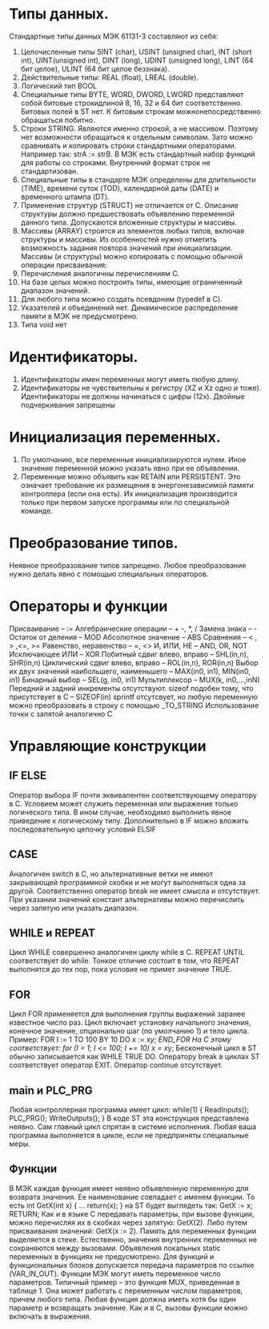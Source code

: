 # Типы данных.
Cтандартные типы данных МЭК 61131-3 составляют из себя: 
1. Целочисленные типы SINT (char), USINT (unsigned char), INT (short int), UINT(unsigned int), DINT (long), UDINT (unsigned long), LINT (64 бит целое), ULINT (64 бит целое беззнака).
2. Действительные типы: REAL (float), LREAL (double).
3. Логический тип BOOL
4. Специальные типы BYTE, WORD, DWORD, LWORD представляют собой битовые строкидлиной 8, 16, 32 и 64 бит соответственно. Битовых полей в ST нет. К битовым строкам можнонепосредственно обращаться побитно. 
5. Строки STRING. Являются именно строкой, а не массивом. Поэтому нет возможности обращаться к отдельным символам. Зато можно сравнивать и копировать строки стандартными операторами. Например так: strA := strB. В МЭК есть стандартный набор функций для работы со строками. Внутренний формат строк не стандартизован. 
6. Специальные типы в стандарте МЭК определены для длительности (TIME), времени суток (TOD), календарной даты (DATE) и временного штампа (DT). 
7. Применение структур (STRUCT) не отличается от C. Описание структуры должно предшествовать объявлению переменной данного типа. Допускаются вложенные структуры и массивы.
8. Массивы (ARRAY) строятся из элементов любых типов, включая структуры и массивы. Из особенностей нужно отметить возможность задания повтора значений при инициализации. Массивы (и структуры) можно копировать с помощью обычной операции присваивания: 
9. Перечисления аналогичны перечислениям C. 
10. На базе целых можно построить типы, имеющие ограниченный диапазон значений.
11. Для любого типа можно создать псевдоним (typedef в C). 
12. Указателей и объединений нет. Динамическое распределение памяти в МЭК не предусмотрено.
13. Типа void  нет

# Идентификаторы.
1. Идентификаторы имен переменных могут иметь любую длину. 
2. Идентификаторы не чувствительны к регистру (XZ и Xz одно и тоже). Идентификаторы не должны начинаться с цифры (12x). Двойные подчеркивания запрещены

# Инициализация переменных.
1. По умолчанию, все переменные инициализируются нулем. Иное значение переменной можно указать явно при ее объявлении. 
2. Переменные можно объявить как RETAIN или PERSISTENT. Это означает требование их размещения в энергонезависимой памяти контроллера (если она есть). Их инициализация производится только при первом запуске программы или по специальной команде.
# Преобразование типов.
Неявное преобразование типов запрещено. Любое преобразование нужно делать явно с помощью специальных операторов. 

# Операторы и функции
Присваивание – :=
Алгебраические операции – + -, *, /
Замена знака – -
Остаток от деления – MOD
Абсолютное значение – ABS
Сравнения – < , > ,<=, >=
Равенство, неравенство – =, <>
И, ИЛИ, НЕ – AND, OR, NOT
Исключающее ИЛИ – XOR
Побитный сдвиг влево, вправо – SHL(in,n), SHR(in,n)
Циклический сдвиг влево, вправо – ROL(in,n), ROR(in,n)
Выбор их двух значений наибольшего, наименьшего – MAX(in0, in1), MIN(in0, in1)
Бинарный выбор – SEL(g, in0, in1)
Мультиплексор – MUX(k, in0,...,inN)
Передний и задний инкременты отсутствуют.
sizeof подобен тому, что присутствует в C – SIZEOF(in)
sprintf отсутсвует, но любую переменную можно преобразовать в строку с помощью _TO_STRING
Использование точки с запятой аналогично С
# Управляющие конструкции
## IF ELSE
Оператор выбора IF почти эквивалентен соответствующему оператору в C. Условием может
служить переменная или выражение только логического типа. В ином случае, необходимо
выполнить явное приведение к логическому типу.
Дополнительно в IF можно вложить последовательную цепочку условий ELSIF
## CASE
Аналогичен switch в C, но альтернативные ветки не имеют закрывающей программной скобки и не могут выполняться одна за другой. Соответственно оператор break не имеет смысла и отсутствует. При указании значений констант альтернативы можно перечислить через
запятую или указать диапазон.
## WHILE и REPEAT
Цикл WHILE совершенно аналогичен циклу while в C. REPEAT UNTIL соответствует do while. Тонкое отличие состоит в том, что REPEAT выполнятся до тех пор, пока условие не примет значение TRUE.
## FOR
Цикл FOR применяется для выполнения группы выражений заранее известное число раз.
Цикл включает установку начального значения, конечное значение, опционально шаг (по
умолчанию 1) и тело цикла. Пример:
FOR I := 1 TO 100 BY 10 DO x := x*y; END_FOR
На С этому соответствует:
for (I = 1; I <= 100; I += 10) x = x*y;
Бесконечный цикл в ST обычно записывается как WHILE TRUE DO.
Оператору break в циклах ST соответствует оператор EXIT. Оператор continue отсутствует.
## main и PLC_PRG
Любая контроллерная программа имеет
цикл:
while(1)
{
ReadInputs();
PLC_PRG();
WriteOutputs();
}
В коде ST эта конструкция представлена неявно. Сам главный цикл спрятан в системе исполнения. Любая ваша программа выполняется в цикле, если не предприняты специальные меры.
## Функции
В МЭК каждая функция имеет неявно объявленную переменную для возврата значения. 
Ее наименование совпадает с именем функции.
То есть int GetX(int x) { … return(x); } на ST будет выглядеть так:
GetX := x; RETURN;
Как и в языке C передавать параметры, при вызове функции, можно перечисляя их в скобках через запятую: GetX(2). Либо путем присваивания значений: GetX(x := 2). 
Память для переменных функции выделяется в стеке. Естественно, значения внутренних переменных не сохраняются между вызовами. 
Объявления локальных static переменных в функциях не предусмотрено. 
Для функций и функциональных блоков допускается передача параметров по ссылке (VAR_IN_OUT).
Функции МЭК могут иметь переменное число параметров. Типичный пример – это функция MUX, приведенная в таблице 1. Она может работать с переменным числом параметров, причем любого типа.
Любая функция должна иметь хотя бы один параметр и
возвращать значение.
Как и в С, вызовы функции можно включать в выражения.